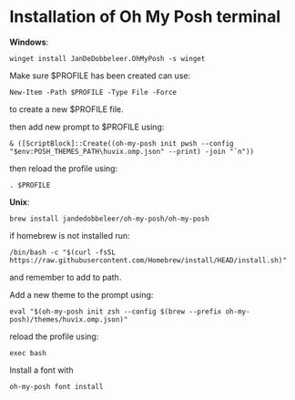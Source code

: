 # Installation of Oh My Posh terminal

**Windows**:
```
winget install JanDeDobbeleer.OhMyPosh -s winget
````

Make sure $PROFILE has been created can use:
```
New-Item -Path $PROFILE -Type File -Force
```
to create a new $PROFILE file.


then add new prompt to $PROFILE using:
```
& ([ScriptBlock]::Create((oh-my-posh init pwsh --config "$env:POSH_THEMES_PATH\huvix.omp.json" --print) -join "`n"))
```

then reload the profile using: 
```
. $PROFILE
```

**Unix**:
```
brew install jandedobbeleer/oh-my-posh/oh-my-posh
```
if homebrew is not installed run:

```
/bin/bash -c "$(curl -fsSL https://raw.githubusercontent.com/Homebrew/install/HEAD/install.sh)"
```
and remember to add to path.

Add a new theme to the prompt using:

```
eval "$(oh-my-posh init zsh --config $(brew --prefix oh-my-posh)/themes/huvix.omp.json)"
```

reload the profile using:
```
exec bash
```


Install a font with 
```
oh-my-posh font install
```



